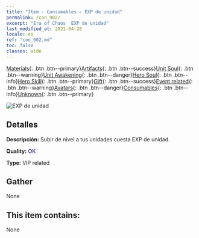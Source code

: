 ```yaml
---
title: "Item - Consumables - EXP de unidad"
permalink: /con_902/
excerpt: "Era of Chaos  EXP de unidad"
last_modified_at: 2021-04-28
locale: es
ref: "con_902.md"
toc: false
classes: wide
---
```

 [Materials](/ItemsES/){: .btn .btn--primary}[Artifacts](/ItemsES/Artifacts/){: .btn .btn--success}[Unit Soul](/ItemsES/UnitSoul/){: .btn .btn--warning}[Unit Awakening](/ItemsES/UnitAwakening/){: .btn .btn--danger}[Hero Soul](/ItemsES/HeroSoul/){: .btn .btn--info}[Hero Skill](/ItemsES/HeroSkill/){: .btn .btn--primary}[Gift](/ItemsES/Gift/){: .btn .btn--success}[Event related](/ItemsES/Events/){: .btn .btn--warning}[Avatars](/ItemsES/Avatars/){: .btn .btn--danger}[Consumables](/ItemsES/Consumables/){: .btn .btn--info}[Unknown](/ItemsES/Unknown/){: .btn .btn--primary}

 ![EXP de unidad](/images/t/i_106.png)

## Detalles
 **Descripción:** Subir de nivel a tus unidades cuesta EXP de unidad.

 **Quality:** <span style="color: #000080">OK</span>

 **Type:** VIP related

## Gather

  None

## This item contains:

  None


